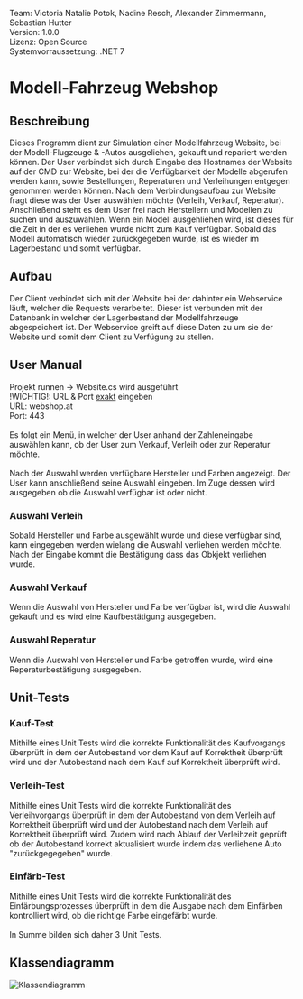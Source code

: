 Team: Victoria Natalie Potok, Nadine Resch, Alexander Zimmermann, Sebastian Hutter
<br>
Version: 1.0.0
<br>
Lizenz: Open Source
<br>
Systemvorraussetzung: .NET 7
<br>

# Modell-Fahrzeug Webshop

## Beschreibung
Dieses Programm dient zur Simulation einer Modellfahrzeug Website, bei der Modell-Flugzeuge & -Autos ausgeliehen, gekauft und repariert werden können. Der User verbindet sich durch Eingabe des Hostnames der Website auf der CMD zur Website, bei der die Verfügbarkeit der Modelle abgerufen werden kann, sowie Bestellungen, Reperaturen und Verleihungen entgegen genommen werden können. Nach dem Verbindungsaufbau zur Website fragt diese was der User auswählen möchte (Verleih, Verkauf, Reperatur). Anschließend steht es dem User frei nach Herstellern und Modellen zu suchen und auszuwählen. Wenn ein Modell ausgehliehen wird, ist dieses für die Zeit in der es verliehen wurde nicht zum Kauf verfügbar. Sobald das Modell automatisch wieder zurückgegeben wurde, ist es wieder im Lagerbestand und somit verfügbar.

## Aufbau
Der Client verbindet sich mit der Website bei der dahinter ein Webservice läuft, welcher die Requests verarbeitet. Dieser ist verbunden mit der Datenbank in welcher der Lagerbestand der Modellfahrzeuge abgespeichert ist. Der Webservice greift auf diese Daten zu um sie der Website und somit dem Client zu Verfügung zu stellen. 

## User Manual
Projekt runnen -> Website.cs wird ausgeführt
<br>
!WICHTIG!: URL & Port <u>exakt</u> eingeben
<br>
URL: webshop.at
<br> 
Port: 443
<br>
<br>
Es folgt ein Menü, in welcher der User anhand der Zahleneingabe auswählen kann, ob der User zum Verkauf, Verleih oder zur Reperatur möchte.
<br>
<br>
Nach der Auswahl werden verfügbare Hersteller und Farben angezeigt. Der User kann anschließend seine Auswahl eingeben. Im Zuge dessen wird ausgegeben ob die Auswahl verfügbar ist oder nicht. 

### Auswahl Verleih
Sobald Hersteller und Farbe ausgewählt wurde und diese verfügbar sind, kann eingegeben werden wielang die Auswahl verliehen werden möchte. Nach der Eingabe kommt die Bestätigung dass das Obkjekt verliehen wurde.
### Auswahl Verkauf
Wenn die Auswahl von Hersteller und Farbe verfügbar ist, wird die Auswahl gekauft und es wird eine Kaufbestätigung ausgegeben.
### Auswahl Reperatur
Wenn die Auswahl von Hersteller und Farbe getroffen wurde, wird eine Reperaturbestätigung ausgegeben.

## Unit-Tests
### Kauf-Test
Mithilfe eines Unit Tests wird die korrekte Funktionalität des Kaufvorgangs überprüft in dem der Autobestand vor dem Kauf auf Korrektheit überprüft wird und der Autobestand nach dem Kauf auf Korrektheit überprüft wird.
### Verleih-Test
Mithilfe eines Unit Tests wird die korrekte Funktionalität des Verleihvorgangs überprüft in dem der Autobestand von dem Verleih auf Korrektheit überprüft wird und der Autobestand nach dem Verleih auf Korrektheit überprüft wird. Zudem wird nach Ablauf der Verleihzeit geprüft ob der Autobestand korrekt aktualisiert wurde indem das verliehene Auto "zurückgegegeben" wurde.
### Einfärb-Test
Mithilfe eines Unit Tests wird die korrekte Funktionalität des Einfärbungsprozesses überprüft in dem die Ausgabe nach dem Einfärben kontrolliert wird, ob die richtige Farbe eingefärbt wurde.
<br>
<br>
In Summe bilden sich daher 3 Unit Tests.

## Klassendiagramm
![Klassendiagramm](https://www.plantuml.com/plantuml/png/tPJFRjim3CRlVWeTCwp1TZQAe0coj3rqBPAYEGmxq3PZ2v6bGgAw8K7UVLGCrtywRm6604ClaIn-v4V-9EJA4LZofOhSLkfdi52AL85pKo8h4qzucngzaZiKdoEf2Uq6KXItToP3jO32xj3dOXy9yN4FYICBAHsUq6x1Rr2FFiI2pwJEku8bifD4Ewpu8lK6q2Qis00liLY4PK3DXWfbmMA7QIoa9XOcngYkxD6iZiajqqDKHwknHNSmMJuhB56JwuqS9XwpxSPZde2jtCJbPOxqoI5D9Y6-Q7NUZzsWTOHA8USs-xxgwAdgRdlHSnElL6T0tY8zzMG4_YJKMP_zVu5u0EmGpfCW_X7Ttu0jbCy3ddD04--HsdnMGL7I4TQSCEvo2pMcElJS-yEv46NGrLKlHD7W6UZojKfLEgugV8KIEygLJuiJP4_65g2p4vGDtTCdQ2xuBRWr9WxjYqpno6yEX7e6UXipqk1tZJHwxQGfNo8LVFfREW_6qRyrnqNcg93mhVN0199m7zB4pVtgiLr7FDml-K1g2byS04lX_RmOcHrFzdn4CZsK8FMeollsNO3DNQqwH15gNxOw5S5hThVctwdFPFWmM1bEfKsygtEg-ODwbHO_mEvujqRf7A_Ng9AmM8ywL53WULaQucH-pkFnfFTwwq53g7LlKRFbGBYsAzIPBzKl](https://www.plantuml.com/plantuml/png/tPL1Rzem5CVl-HG-jXfeEoE4cgg5LbhN2T2GDkrWXvV4md4g-xcTG7optVR5PYTBS0pPKBLTTi76xs-_ztx_EBdII1MQGaHwm-KJLRGWYQ1QnuYACuDmdvHomRT0taLS8gYK9a3k7yer236bkTg2oSWk8kJDZZADYYQu_mHgGqqAyk9oHEmQbrbNC0URYeFgLznocL9Gp2fIQeSHcReXK7i91V2yFewLfUY6Fnjb8DbamFeKot9H7UkLiu-QQ4s413tpuab00H9rYAEYOKjAVtpF65LrFZ8UQy2t6U1auk9JhwimTWTAepqGxDx3F5JLIPjwJqTZXJwnRfqTiWEIdymw84Kdp-K_jxfHdU5r80ZT3ZKdNVRDZGsM1BuXoFMHtxiMe5EzdbqFiJvEvro47YGjYDUWc0gJkRx_ZADH_iT8RYY2lAPoKxKz55mZD2Hi-lVs_xZBfxx7N6vDQY2pgUZX9eOCkgoun06f-tBpeAi6L43H5orCalSe0ZWzeW0LwzC5BeMg7iy2rUzwTUWOLHT7xx9ZXrR0DAXddi3ERQuCOzQmaUTTy8OyRBcuTFzdWBzg-q0ByCm2pEtooRPcjykWkb3nqU2v7LlfttbCRa00GjXCFpUEDRMxnyMoKz3ZV5cTxXxwbnRNoAFTVifYepFAm5sUvvAlkv-n4q6DLA6_iBCho9DzGRcxBPbkAldojL7jemYaAVnleglx-c5bVsEpvkvF2NNrCLVCw7PFLQHJBvByXQgjdQs0Qst76GZc1cL0kXC4DNQObsWt7vwUuN0Il0EZ1fwB-KmEKnTeZuYkGAvD8Nu2)https://www.plantuml.com/plantuml/png/tPL1Rzem5CVl-HG-jXfeEoE4cgg5LbhN2T2GDkrWXvV4md4g-xcTG7optVR5PYTBS0pPKBLTTi76xs-_ztx_EBdII1MQGaHwm-KJLRGWYQ1QnuYACuDmdvHomRT0taLS8gYK9a3k7yer236bkTg2oSWk8kJDZZADYYQu_mHgGqqAyk9oHEmQbrbNC0URYeFgLznocL9Gp2fIQeSHcReXK7i91V2yFewLfUY6Fnjb8DbamFeKot9H7UkLiu-QQ4s413tpuab00H9rYAEYOKjAVtpF65LrFZ8UQy2t6U1auk9JhwimTWTAepqGxDx3F5JLIPjwJqTZXJwnRfqTiWEIdymw84Kdp-K_jxfHdU5r80ZT3ZKdNVRDZGsM1BuXoFMHtxiMe5EzdbqFiJvEvro47YGjYDUWc0gJkRx_ZADH_iT8RYY2lAPoKxKz55mZD2Hi-lVs_xZBfxx7N6vDQY2pgUZX9eOCkgoun06f-tBpeAi6L43H5orCalSe0ZWzeW0LwzC5BeMg7iy2rUzwTUWOLHT7xx9ZXrR0DAXddi3ERQuCOzQmaUTTy8OyRBcuTFzdWBzg-q0ByCm2pEtooRPcjykWkb3nqU2v7LlfttbCRa00GjXCFpUEDRMxnyMoKz3ZV5cTxXxwbnRNoAFTVifYepFAm5sUvvAlkv-n4q6DLA6_iBCho9DzGRcxBPbkAldojL7jemYaAVnleglx-c5bVsEpvkvF2NNrCLVCw7PFLQHJBvByXQgjdQs0Qst76GZc1cL0kXC4DNQObsWt7vwUuN0Il0EZ1fwB-KmEKnTeZuYkGAvD8Nu2)

